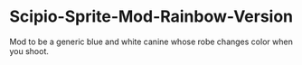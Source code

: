 # Scipio-Sprite-Mod-Rainbow-Version
Mod to be a generic blue and white canine whose robe changes color when you shoot.
